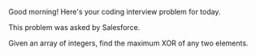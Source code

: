 Good morning! Here's your coding interview problem for today.This problem was asked by Salesforce.Given an array of integers, find the maximum XOR of any two elements.